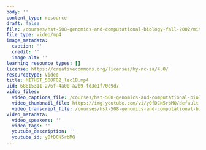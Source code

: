 ```yaml
---
body: ''
content_type: resource
draft: false
file: /courses/hst-508-genomics-and-computational-biology-fall-2002/mithst_508f02_lec1b_360p_16_9.mp4
file_type: video/mp4
image_metadata:
  caption: ''
  credit: ''
  image-alt: ''
learning_resource_types: []
license: https://creativecommons.org/licenses/by-nc-sa/4.0/
resourcetype: Video
title: MITHST_508F02_lec1B.mp4
uid: 68815311-276f-4a00-a2b9-fd3e1f70e9d7
video_files:
  video_captions_file: /courses/hst-508-genomics-and-computational-biology-fall-2002/1G-sKxCgPl8B1OQK0Jzz6-jTMJaSXsq5M_transcript.webvtt
  video_thumbnail_file: https://img.youtube.com/vi/y0fDCN5rbMQ/default.jpg
  video_transcript_file: /courses/hst-508-genomics-and-computational-biology-fall-2002/1G-sKxCgPl8B1OQK0Jzz6-jTMJaSXsq5M_transcript.pdf
video_metadata:
  video_speakers: ''
  video_tags: ''
  youtube_description: ''
  youtube_id: y0fDCN5rbMQ
---
```

